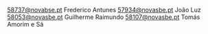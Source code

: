 58737@novabse.pt Frederico Antunes
57934@novasbe.pt João Luz 
58053@novasbe.pt Guilherme Raimundo 
58107@novasbe.pt Tomás Amorim e Sá 
